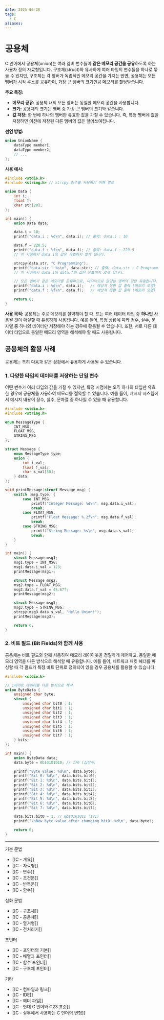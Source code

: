 ```yaml
---
date: 2025-06-30
tags:
  - C
aliases:
---
```


# 공용체

C 언어에서 공용체(union)는 여러 멤버 변수들이 **같은 메모리 공간을 공유**하도록 하는 사용자 정의 자료형입니다. 구조체(struct)와 유사하게 여러 타입의 변수들을 하나로 묶을 수 있지만, 구조체는 각 멤버가 독립적인 메모리 공간을 가지는 반면, 공용체는 모든 멤버가 시작 주소를 공유하며, 가장 큰 멤버의 크기만큼 메모리를 할당받습니다.

**주요 특징:**
*   **메모리 공유:** 공용체 내의 모든 멤버는 동일한 메모리 공간을 사용합니다.
*   **크기:** 공용체의 크기는 멤버 중 가장 큰 멤버의 크기와 같습니다.
*   **값 저장:** 한 번에 하나의 멤버만 유효한 값을 가질 수 있습니다. 즉, 특정 멤버에 값을 저장하면 이전에 저장된 다른 멤버의 값은 덮어쓰여집니다.

**선언 방법:**

```c
union UnionName {
    dataType member1;
    dataType member2;
    // ...
};
```

**사용 예시:**

```c
#include <stdio.h>
#include <string.h> // strcpy 함수를 사용하기 위해 필요

union Data {
    int i;
    float f;
    char str[20];
};

int main() {
    union Data data;

    data.i = 10;
    printf("data.i : %d\n", data.i); // 출력: data.i : 10

    data.f = 220.5;
    printf("data.f : %f\n", data.f); // 출력: data.f : 220.5
    // 이 시점에서 data.i의 값은 유효하지 않게 됩니다.

    strcpy(data.str, "C Programming");
    printf("data.str : %s\n", data.str); // 출력: data.str : C Programming
    // 이 시점에서 data.i와 data.f의 값은 유효하지 않게 됩니다.

    // 모든 멤버가 같은 메모리를 공유하므로, 마지막으로 할당된 멤버의 값만 유효합니다.
    printf("data.i : %d\n", data.i);   // 예상치 못한 값 출력 (메모리 오염)
    printf("data.f : %f\n", data.f);   // 예상치 못한 값 출력 (메모리 오염)

    return 0;
}
```

**사용 목적:**
공용체는 주로 메모리를 절약해야 할 때, 또는 여러 데이터 타입 중 **하나만** 사용될 것이 확실할 때 유용하게 사용됩니다. 예를 들어, 특정 상황에 따라 정수, 실수, 문자열 중 하나의 데이터만 저장해야 하는 경우에 활용될 수 있습니다. 또한, 서로 다른 데이터 타입으로 동일한 메모리 영역을 해석해야 할 때도 사용됩니다.

## 공용체의 활용 사례

공용체는 특히 다음과 같은 상황에서 유용하게 사용될 수 있습니다.

### 1. 다양한 타입의 데이터를 저장하는 단일 변수

어떤 변수가 여러 타입의 값을 가질 수 있지만, 특정 시점에는 오직 하나의 타입만 유효한 경우에 공용체를 사용하여 메모리를 절약할 수 있습니다. 예를 들어, 메시지 시스템에서 메시지 내용이 정수, 실수, 문자열 중 하나일 수 있을 때 유용합니다.

```c
#include <stdio.h>
#include <string.h>

enum MessageType {
    INT_MSG,
    FLOAT_MSG,
    STRING_MSG
};

struct Message {
    enum MessageType type;
    union {
        int i_val;
        float f_val;
        char s_val[50];
    } data;
};

void printMessage(struct Message msg) {
    switch (msg.type) {
        case INT_MSG:
            printf("Integer Message: %d\n", msg.data.i_val);
            break;
        case FLOAT_MSG:
            printf("Float Message: %.2f\n", msg.data.f_val);
            break;
        case STRING_MSG:
            printf("String Message: %s\n", msg.data.s_val);
            break;
    }
}

int main() {
    struct Message msg1;
    msg1.type = INT_MSG;
    msg1.data.i_val = 123;
    printMessage(msg1);

    struct Message msg2;
    msg2.type = FLOAT_MSG;
    msg2.data.f_val = 45.67f;
    printMessage(msg2);

    struct Message msg3;
    msg3.type = STRING_MSG;
    strcpy(msg3.data.s_val, "Hello Union!");
    printMessage(msg3);

    return 0;
}
```

### 2. 비트 필드 (Bit Fields)와 함께 사용

공용체는 비트 필드와 함께 사용하여 메모리 레이아웃을 정밀하게 제어하고, 동일한 메모리 영역을 다른 방식으로 해석할 때 유용합니다. 예를 들어, 네트워크 패킷 헤더를 파싱할 때 각 필드가 특정 비트 단위로 정의되어 있을 경우 공용체를 활용할 수 있습니다.

```c
#include <stdio.h>

// 1바이트 데이터를 다른 방식으로 해석
union ByteData {
    unsigned char byte;
    struct {
        unsigned char bit0 : 1;
        unsigned char bit1 : 1;
        unsigned char bit2 : 1;
        unsigned char bit3 : 1;
        unsigned char bit4 : 1;
        unsigned char bit5 : 1;
        unsigned char bit6 : 1;
        unsigned char bit7 : 1;
    } bits;
};

int main() {
    union ByteData data;
    data.byte = 0b10101010; // 170 (십진수)

    printf("Byte value: %d\n", data.byte);
    printf("Bit 0: %d\n", data.bits.bit0);
    printf("Bit 1: %d\n", data.bits.bit1);
    printf("Bit 2: %d\n", data.bits.bit2);
    printf("Bit 3: %d\n", data.bits.bit3);
    printf("Bit 4: %d\n", data.bits.bit4);
    printf("Bit 5: %d\n", data.bits.bit5);
    printf("Bit 6: %d\n", data.bits.bit6);
    printf("Bit 7: %d\n", data.bits.bit7);

    data.bits.bit0 = 1; // 0b10101011 (171)
    printf("\nNew byte value after changing bit0: %d\n", data.byte);

    return 0;
}
```

---
 기본 문법
 - [[C - 개요]]
 - [[C - 자료형]]
 - [[C - 변수]]
 - [[C - 조건문]]
 - [[C - 반복문]]
 - [[C - 함수]]

심화 문법
 - [[C - 구조체]]
 - [[C - 공용체]]
 - [[C - 열거형]]
 - [[C - 전처리기]]

 포인터
 - [[C - 포인터의 기본]]
 - [[C - 배열과 포인터]]
 - [[C - 함수 포인터]]
 - [[C - 구조체 포인터]]

 기타
 - [[C - 컴파일과 링크]]
 - [[C - IDE]]
 - [[C - 헤더 파일]]
 - [[C - 현대 C 언어와 C23 표준]]
 - [[C - 실무에서 사용하는 C 언어의 변형]]